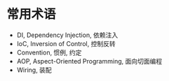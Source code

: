 # 常用术语

- DI, Dependency Injection, 依赖注入
- IoC, Inversion of Control, 控制反转
- Convention, 惯例, 约定
- AOP, Aspect-Oriented Programming, 面向切面编程
- Wiring, 装配
